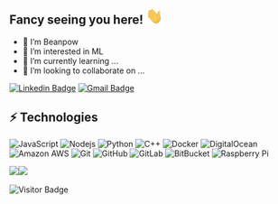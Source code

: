 ## Fancy seeing you here! <img src="https://raw.githubusercontent.com/beanpow/beanpow/master/wave.gif" width="30px">

- 👋 I’m Beanpow
- 👀 I’m interested in ML
- 🌱 I’m currently learning ...
- 💞️ I’m looking to collaborate on ...

[![Linkedin Badge](https://img.shields.io/badge/-beanpow-blue?style=flat-square&logo=Linkedin&logoColor=white&link=www.linkedin.com/in/beanpow)](www.linkedin.com/in/beanpow)
[![Gmail Badge](https://img.shields.io/badge/-beanpow@gmail.com-c14438?style=flat-square&logo=Gmail&logoColor=white&link=mailto:beanpow@gmail.com)](mailto:beanpow@gmail.com)

## ⚡ Technologies

![JavaScript](https://img.shields.io/badge/-JavaScript-black?style=flat-square&logo=javascript)
![Nodejs](https://img.shields.io/badge/-Nodejs-black?style=flat-square&logo=Node.js)
![Python](https://img.shields.io/badge/-Python-black?style=flat-square&logo=Python)
![C++](https://img.shields.io/badge/-C++-00599C?style=flat-square&logo=c)
![Docker](https://img.shields.io/badge/-Docker-black?style=flat-square&logo=docker)
![DigitalOcean](https://img.shields.io/badge/-Digital%20Ocean-darkblue?style=flat-square&logo=digitalocean)
![Amazon AWS](https://img.shields.io/badge/Amazon%20AWS-232F3E?style=flat-square&logo=amazon-aws)
![Git](https://img.shields.io/badge/-Git-black?style=flat-square&logo=git)
![GitHub](https://img.shields.io/badge/-GitHub-181717?style=flat-square&logo=github)
![GitLab](https://img.shields.io/badge/-GitLab-FCA121?style=flat-square&logo=gitlab)
![BitBucket](https://img.shields.io/badge/-BitBucket-darkblue?style=flat-square&logo=bitbucket)
![Raspberry Pi](https://img.shields.io/badge/-Raspberry%20Pi-C51A4A?style=flat-square&logo=Raspberry-Pi)

<img src="https://github-readme-stats.vercel.app/api?username=beanpow&bg_color=30,e96443,904e95&title_color=fff&text_color=fff&hide_title=true&count_private=true"><img src="https://github-readme-stats.vercel.app/api/top-langs/?username=beanpow&hide=TeX&layout=compact">




![Visitor Badge](https://komarev.com/ghpvc/?username=beanpow&style=flat-square)
